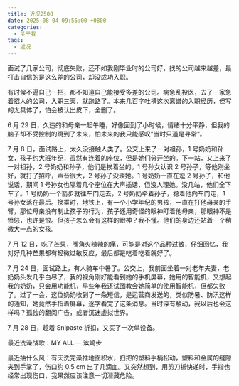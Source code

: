 ```yaml
---
title: 近况2508
date: 2025-08-04 09:56:00 +0800
categories:
  - 关于我
tags:
  - 近况
---
```

面试了几家公司，彻底失败，还不如我刚毕业时的公司好，找的公司越来越差，最打击自信的是这么差的公司，却没成功入职。

有时候不逼自己一把，都不知道自己能接受多差的公司。病急乱投医，去了一家急着招人的公司，入职三天，就跑路了。本来几百字吐槽这次离谱的入职经历，但写的太具体了，怕会被认出皮下，全删了。

6 月 29 日，久违的和母亲一起午睡，好像回到了小时候，情绪十分平静，但我的脑子却不受控制的跳到了未来，怕未来的我只能感叹”当时只道是寻常“。

7 月 8 日，面试路上，太久没接触人类了。公交上来了一对祖孙，1 号奶奶和孙女，孩子约大班年纪，虽然有连着的座位，但是她们分开坐的。下一站，又上来了一对祖孙，2 号奶奶和孙子，他们是挨着坐的。1 号孙女认识 2 号孙子，等他刚坐好，就打了招呼，声音很大，2 号孙子没理她。1 号奶奶一直在逗 2 号孙子，和他说话，期间 1 号孙女也隔着几个座位在大声插话，但没人理她。没几站，他们全下车了。1 号奶奶一个箭步就往车门走去，2 号奶奶牵着孙子，稳着他向车门走，1 号孙女落在最后。换乘时，地铁上，有一个小学年纪的男孩，一直在打他母亲的手臂，那位母亲没有制止孩子的行为，孩子还用奇怪的眼神盯着他母亲，那眼神不是愤怒，也许是恨。但孩子怎么会有这样的眼神？我不懂。他们的身边还站着一个稍微大一点的女孩。

7 月 12 日，吃了芒果，嘴角火辣辣的痛，可能是对这个品种过敏，仔细回忆，我对好几种芒果都有轻微过敏反应，最后都是吃着吃着就好了。

7 月 24 日，面试路上，有人骑车中暑了。公交上，我前面坐着一对老年夫妻，老奶奶头发几乎白尽了，我的视角刚好能看到她的手机屏幕，她用的智能机，又想起我的奶奶，只会用功能机，早些年我还试图教会她简单的使用智能机，但都失败了。过了一会，这位奶奶收到了一条短信，是运营商发送的，类似防暑、防汛这样的通知，她竟然手指着屏幕，逐字看完了这条消息。当时深有触动，我以后也会这样吗？孤独的翻阅广告，或者沉迷虚拟世界。

7 月 28 日，趁着 Snipaste 折扣，又买了一次单设备。

最近洗澡战歌：MY ALL -- 滨崎步

最近抽什么风：有天洗完澡推地面积水，扫把的塑料手柄松动，塑料和金属的缝隙夹到手掌了，伤口约 0.5 cm 出了几滴血。又突然想到，用剪刀拆快递时，手指也经常出现伤口，我果然应该注意一切潜藏危险。